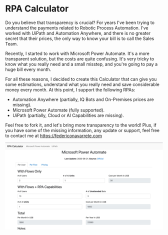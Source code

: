 # RPA Calculator

Do you believe that transparency is crucial? For years I've been trying to understand the payments related to Robotic Process Automation. I've worked with UiPath and Automation Anywhere, and there is no greater secret that their prices, the only way to know your bill is to call the Sales Team.

Recently, I started to work with Microsoft Power Automate. It's a more transparent solution, but the costs are quite confusing. It's very tricky to know what you really need and a small misstep, and you're going to pay a huge bill every month.

For all these reasons, I decided to create this Calculator that can give you some estimations, understand what you really need and save considerable money every month. At this point, I support the following RPAs:

- Automation Anywhere (partially, IQ Bots and On-Premises prices are missing).
- Microsoft Power Automate (fully supported).
- UiPath (partially, Cloud or AI Capabilities are missing).

Feel free to fork it, and let's bring more transparency to the world! Plus, if you have some of the missing information, any update or support, feel free to contact me at https://federiconavarrete.com

[![preview][1]][1]

  [1]: https://raw.githubusercontent.com/FANMixco/rpa-calc/master/assets/img/preview.jpg
